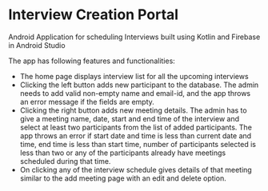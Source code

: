 # Interview Creation Portal

Android Application for scheduling Interviews built using Kotlin and Firebase in Android Studio

The app has following features and functionalities:
- The home page displays interview list for all the upcoming interviews
- Clicking the left button adds new participant to the database. The admin needs to add valid non-empty name and email-id, and the app throws an error message if the fields are empty. 
- Clicking the right button adds new meeting details. The admin has to give a meeting name, date, start and end time of the interview and select at least two participants from the list of added participants. The app throws an error if start date and time is less than current date and time, end time is less than start time, number of participants selected is less than two or any of the participants already have meetings scheduled during that time.
- On clicking any of the interview schedule gives details of that meeting similar to the add meeting page with an edit and delete option.